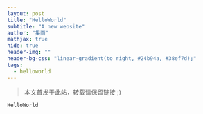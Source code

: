 ```yaml
---
layout: post
title: "HelloWorld"
subtitle: "A new website"
author: "集雨"
mathjax: true
hide: true
header-img: ""
header-bg-css: "linear-gradient(to right, #24b94a, #38ef7d);"
tags:
  - helloworld
---
```


> 本文首发于此站，转载请保留链接 ;)
 
```python
HelloWorld
```
